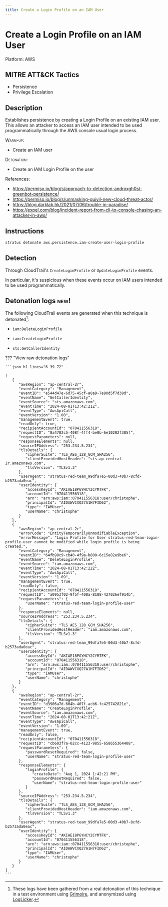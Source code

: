 ```yaml
---
title: Create a Login Profile on an IAM User
---
```


# Create a Login Profile on an IAM User




Platform: AWS

## MITRE ATT&CK Tactics


- Persistence
- Privilege Escalation

## Description


Establishes persistence by creating a Login Profile on an existing IAM user. This allows an attacker to access an IAM
user intended to be used programmatically through the AWS console usual login process. 

<span style="font-variant: small-caps;">Warm-up</span>:

- Create an IAM user

<span style="font-variant: small-caps;">Detonation</span>: 

- Create an IAM Login Profile on the user

References:

- https://permiso.io/blog/s/approach-to-detection-androxgh0st-greenbot-persistence/
- https://permiso.io/blog/s/unmasking-guivil-new-cloud-threat-actor/
- https://blog.darklab.hk/2021/07/06/trouble-in-paradise/
- https://expel.com/blog/incident-report-from-cli-to-console-chasing-an-attacker-in-aws/


## Instructions

```bash title="Detonate with Stratus Red Team"
stratus detonate aws.persistence.iam-create-user-login-profile
```
## Detection


Through CloudTrail's <code>CreateLoginProfile</code> or <code>UpdateLoginProfile</code> events.

In particular, it's suspicious when these events occur on IAM users intended to be used programmatically.



## Detonation logs <span class="smallcaps w3-badge w3-light-green w3-round w3-text-sand">new!</span>

The following CloudTrail events are generated when this technique is detonated[^1]:


- `iam:DeleteLoginProfile`

- `iam:CreateLoginProfile`

- `sts:GetCallerIdentity`


??? "View raw detonation logs"

    ```json hl_lines="6 39 72"

    [
	   {
	      "awsRegion": "ap-central-2r",
	      "eventCategory": "Management",
	      "eventID": "e544d47e-6d75-45cf-a8a9-7e90d5f7d38d",
	      "eventName": "GetCallerIdentity",
	      "eventSource": "sts.amazonaws.com",
	      "eventTime": "2024-08-01T13:42:21Z",
	      "eventType": "AwsApiCall",
	      "eventVersion": "1.08",
	      "managementEvent": true,
	      "readOnly": true,
	      "recipientAccountId": "070411556318",
	      "requestID": "8a4782c5-408f-4ff4-be0b-6e10202f385f",
	      "requestParameters": null,
	      "responseElements": null,
	      "sourceIPAddress": "253.234.5.234",
	      "tlsDetails": {
	         "cipherSuite": "TLS_AES_128_GCM_SHA256",
	         "clientProvidedHostHeader": "sts.ap-central-2r.amazonaws.com",
	         "tlsVersion": "TLSv1.3"
	      },
	      "userAgent": "stratus-red-team_99dfa7e5-00d3-40b7-8cfd-b2573ada0eac",
	      "userIdentity": {
	         "accessKeyId": "AKIAE18PGYHCY2CYMTFK",
	         "accountId": "070411556318",
	         "arn": "arn:aws:iam::070411556318:user/christophe",
	         "principalId": "AIDAWVCXQ27A1H7FID62",
	         "type": "IAMUser",
	         "userName": "christophe"
	      }
	   },
	   {
	      "awsRegion": "ap-central-2r",
	      "errorCode": "EntityTemporarilyUnmodifiableException",
	      "errorMessage": "Login Profile for User stratus-red-team-login-profile-user cannot be modified while login profile is being created.",
	      "eventCategory": "Management",
	      "eventID": "64fb98c9-cb40-4f9a-b800-6c15e82e9be6",
	      "eventName": "DeleteLoginProfile",
	      "eventSource": "iam.amazonaws.com",
	      "eventTime": "2024-08-01T13:42:22Z",
	      "eventType": "AwsApiCall",
	      "eventVersion": "1.09",
	      "managementEvent": true,
	      "readOnly": false,
	      "recipientAccountId": "070411556318",
	      "requestID": "a0953f02-9f5f-408a-8188-427026ef914b",
	      "requestParameters": {
	         "userName": "stratus-red-team-login-profile-user"
	      },
	      "responseElements": null,
	      "sourceIPAddress": "253.234.5.234",
	      "tlsDetails": {
	         "cipherSuite": "TLS_AES_128_GCM_SHA256",
	         "clientProvidedHostHeader": "iam.amazonaws.com",
	         "tlsVersion": "TLSv1.3"
	      },
	      "userAgent": "stratus-red-team_99dfa7e5-00d3-40b7-8cfd-b2573ada0eac",
	      "userIdentity": {
	         "accessKeyId": "AKIAE18PGYHCY2CYMTFK",
	         "accountId": "070411556318",
	         "arn": "arn:aws:iam::070411556318:user/christophe",
	         "principalId": "AIDAWVCXQ27A1H7FID62",
	         "type": "IAMUser",
	         "userName": "christophe"
	      }
	   },
	   {
	      "awsRegion": "ap-central-2r",
	      "eventCategory": "Management",
	      "eventID": "d3906a7d-604b-407f-acb6-fc425742821e",
	      "eventName": "CreateLoginProfile",
	      "eventSource": "iam.amazonaws.com",
	      "eventTime": "2024-08-01T13:42:21Z",
	      "eventType": "AwsApiCall",
	      "eventVersion": "1.09",
	      "managementEvent": true,
	      "readOnly": false,
	      "recipientAccountId": "070411556318",
	      "requestID": "cb603f7a-02cc-4123-9855-658655364408",
	      "requestParameters": {
	         "passwordResetRequired": false,
	         "userName": "stratus-red-team-login-profile-user"
	      },
	      "responseElements": {
	         "loginProfile": {
	            "createDate": "Aug 1, 2024 1:42:21 PM",
	            "passwordResetRequired": false,
	            "userName": "stratus-red-team-login-profile-user"
	         }
	      },
	      "sourceIPAddress": "253.234.5.234",
	      "tlsDetails": {
	         "cipherSuite": "TLS_AES_128_GCM_SHA256",
	         "clientProvidedHostHeader": "iam.amazonaws.com",
	         "tlsVersion": "TLSv1.3"
	      },
	      "userAgent": "stratus-red-team_99dfa7e5-00d3-40b7-8cfd-b2573ada0eac",
	      "userIdentity": {
	         "accessKeyId": "AKIAE18PGYHCY2CYMTFK",
	         "accountId": "070411556318",
	         "arn": "arn:aws:iam::070411556318:user/christophe",
	         "principalId": "AIDAWVCXQ27A1H7FID62",
	         "type": "IAMUser",
	         "userName": "christophe"
	      }
	   }
	]
    ```

[^1]: These logs have been gathered from a real detonation of this technique in a test environment using [Grimoire](https://github.com/DataDog/grimoire), and anonymized using [LogLicker](https://github.com/Permiso-io-tools/LogLicker).
